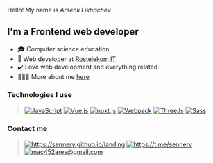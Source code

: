 Hello! My name is *Arsenii Likhachev*

<!-- > Technologies I use: JavaScript, Vue.js, Node.js, HTML, CSS, SCSS, SVG, Canvas... and study more everyday  -->

## I'm a Frontend web developer

- 🎓 Computer science education
- 💼 Web developer at [Rostelekom IT](https://rtkit.ru/)
- ✔️ Love web development and everything related
- 👨🏻‍💻 More about me [here][landing]

### Technologies I use

> [<img align="center" alt="JavaScript" src="https://img.shields.io/badge/JavaScript-323330?style=flat-square&logo=javascript&logoColor=F7DF1E" />][landing]
> [<img align="center" alt="Vue.js" src="https://img.shields.io/badge/Vue.js-35495E?style=flat-square&logo=vuedotjs&logoColor=4FC08D" />][landing]
> [<img align="center" alt="nuxt.js" src="https://img.shields.io/badge/nuxt.js-00C58E?style=flat-square&logo=nuxtdotjs&logoColor=white" />][landing]
> [<img align="center" alt="Webpack" src="https://img.shields.io/badge/Webpack-8DD6F9?style=flat-square&logo=Webpack&logoColor=white" />][landing]
> [<img align="center" alt="ThreeJs" src="https://img.shields.io/badge/ThreeJs-black?style=flat-square&logo=three.js&logoColor=white" />][landing]
> [<img align="center" alt="Sass" src="https://img.shields.io/badge/Sass-CC6699?style=flat-square&logo=sass&logoColor=white" />][landing]


### Contact me

> [<img align="center" alt="https://sennery.github.io/landing" src="https://img.shields.io/badge/sennery-000000?style=for-the-badge&logo=About.me&logoColor=white" />][landing]
> [<img align="center" alt="https://t.me/sennery" src="https://img.shields.io/badge/Telegram-2CA5E0?style=for-the-badge&logo=telegram&logoColor=white" />][telegram]
> [<img align="center" alt="mac452ares@gmail.com" src="https://img.shields.io/badge/Gmail-D14836?style=for-the-badge&logo=gmail&logoColor=white" />][mail]<br/>

[landing]: https://sennery.github.io/landing
[telegram]: https://t.me/sennery
[mail]: mailto:mac452ares@gmail.com
